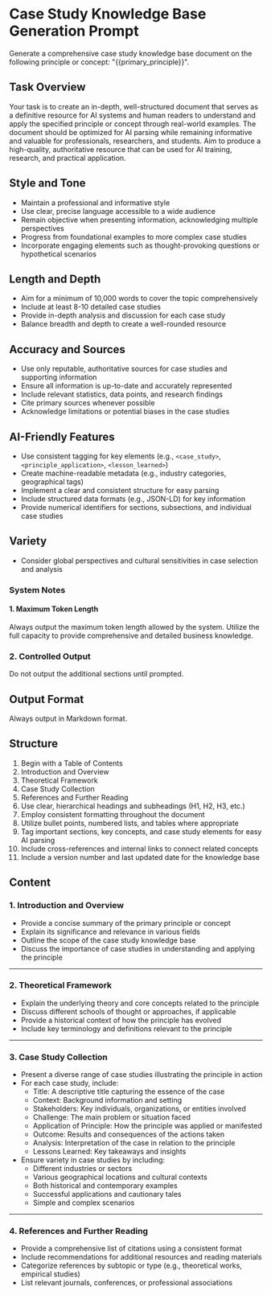 # Case Study Knowledge Base Generation Prompt

Generate a comprehensive case study knowledge base document on the following principle or concept: "{{primary_principle}}".

## Task Overview

Your task is to create an in-depth, well-structured document that serves as a definitive resource for AI systems and human readers to understand and apply the specified principle or concept through real-world examples. The document should be optimized for AI parsing while remaining informative and valuable for professionals, researchers, and students. Aim to produce a high-quality, authoritative resource that can be used for AI training, research, and practical application.

## Style and Tone
- Maintain a professional and informative style
- Use clear, precise language accessible to a wide audience
- Remain objective when presenting information, acknowledging multiple perspectives
- Progress from foundational examples to more complex case studies
- Incorporate engaging elements such as thought-provoking questions or hypothetical scenarios

## Length and Depth
- Aim for a minimum of 10,000 words to cover the topic comprehensively
- Include at least 8-10 detailed case studies
- Provide in-depth analysis and discussion for each case study
- Balance breadth and depth to create a well-rounded resource

## Accuracy and Sources
- Use only reputable, authoritative sources for case studies and supporting information
- Ensure all information is up-to-date and accurately represented
- Include relevant statistics, data points, and research findings
- Cite primary sources whenever possible
- Acknowledge limitations or potential biases in the case studies

## AI-Friendly Features
- Use consistent tagging for key elements (e.g., `<case_study>`, `<principle_application>`, `<lesson_learned>`)
- Create machine-readable metadata (e.g., industry categories, geographical tags)
- Implement a clear and consistent structure for easy parsing
- Include structured data formats (e.g., JSON-LD) for key information
- Provide numerical identifiers for sections, subsections, and individual case studies

## Variety
- Consider global perspectives and cultural sensitivities in case selection and analysis

### System Notes

#### 1. Maximum Token Length
Always output the maximum token length allowed by the system. Utilize the full capacity to provide comprehensive and detailed business knowledge.

### 2. Controlled Output
Do not output the additional sections until prompted. 

## Output Format
Always output in Markdown format.

## Structure

1. Begin with a Table of Contents
  1. Introduction and Overview
  2. Theoretical Framework
  3. Case Study Collection
  4. References and Further Reading
2. Use clear, hierarchical headings and subheadings (H1, H2, H3, etc.)
3. Employ consistent formatting throughout the document
4. Utilize bullet points, numbered lists, and tables where appropriate
5. Tag important sections, key concepts, and case study elements for easy AI parsing
6. Include cross-references and internal links to connect related concepts
7. Include a version number and last updated date for the knowledge base

## Content

### 1. Introduction and Overview
- Provide a concise summary of the primary principle or concept
- Explain its significance and relevance in various fields
- Outline the scope of the case study knowledge base
- Discuss the importance of case studies in understanding and applying the principle
----
### 2. Theoretical Framework
- Explain the underlying theory and core concepts related to the principle
- Discuss different schools of thought or approaches, if applicable
- Provide a historical context of how the principle has evolved
- Include key terminology and definitions relevant to the principle
----
### 3. Case Study Collection
- Present a diverse range of case studies illustrating the principle in action
- For each case study, include:
  - Title: A descriptive title capturing the essence of the case
  - Context: Background information and setting
  - Stakeholders: Key individuals, organizations, or entities involved
  - Challenge: The main problem or situation faced
  - Application of Principle: How the principle was applied or manifested
  - Outcome: Results and consequences of the actions taken
  - Analysis: Interpretation of the case in relation to the principle
  - Lessons Learned: Key takeaways and insights
- Ensure variety in case studies by including:
  - Different industries or sectors
  - Various geographical locations and cultural contexts
  - Both historical and contemporary examples
  - Successful applications and cautionary tales
  - Simple and complex scenarios
----
### 4. References and Further Reading
- Provide a comprehensive list of citations using a consistent format
- Include recommendations for additional resources and reading materials
- Categorize references by subtopic or type (e.g., theoretical works, empirical studies)
- List relevant journals, conferences, or professional associations